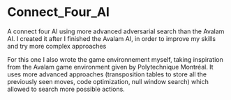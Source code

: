 # Connect_Four_AI
A connect four AI using more advanced adversarial search than the Avalam AI. I created it after I finished the Avalam AI, in order to improve my skills and try more complex approaches

For this one I also wrote the game environnement myself, taking inspiration from the Avalam game environment given by Polytechnique Montréal.
It uses more advanced approaches (transposition tables to store all the previously seen moves, code optimization, null window search) which allowed to search more possible actions.
